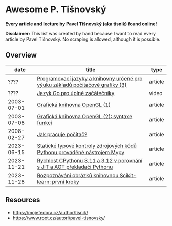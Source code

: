# Awesome P. Tišnovský

**Every article and lecture by Pavel Tišnovský (aka tisnik) found online!**

**Disclaimer:** This list was created by hand because I want to read every article by Pavel Tišnovský. No scraping is allowed, although it is possible.

## Overview
| date       | title                                                                                                                                                                                 | type    |
|------------|---------------------------------------------------------------------------------------------------------------------------------------------------------------------------------------|---------|
| ????       | [Programovací jazyky a knihovny určené pro výuku základů počítačové grafiky (3)](https://mojefedora.cz/programovaci-jazyky-a-knihovny-urcene-pro-vyuku-zakladu-pocitacove-grafiky-3/) | article |
| ????       | [Jazyk Go pro úplné začátečníky](https://www.youtube.com/watch?v=sca3Twh2tE0&ab_channel=InstallFest)                                                                                  | video   |
| 2003-07-01 | [Grafická knihovna OpenGL (1)](https://www.root.cz/clanky/graficka-knihovna-opengl-1/)                                                                                                | article |
| 2003-07-08 | [Grafická knihovna OpenGL (2): syntaxe funkcí](https://www.root.cz/clanky/opengl-2-syntaxe-funkci/)                                                                                   | article |
| 2008-02-27 | [Jak pracuje počítač?](https://www.root.cz/clanky/jak-pracuje-pocitac/)                                                                                                               | article |
| 2023-06-15 | [Statické typové kontroly zdrojových kódů Pythonu prováděné nástrojem Mypy](https://www.root.cz/clanky/staticke-typove-kontroly-zdrojovych-kodu-pythonu-provadene-nastrojem-mypy/)    | article |
| 2023-11-21 | [Rychlost CPythonu 3.11 a 3.12 v porovnání s JIT a AOT překladači Pythonu](https://www.root.cz/clanky/rychlost-cpythonu-3-11-a-3-12-v-porovnani-s-jit-a-aot-prekladaci-pythonu/)      | article |
| 2023-11-28 | [Rozpoznávání obrázků knihovnou Scikit-learn: první kroky](https://www.root.cz/clanky/rozpoznavani-obrazku-knihovnou-scikit-learn-prvni-kroky/)                                       | article |

## Resources

- <https://mojefedora.cz/author/tisnik/>
- <https://www.root.cz/autori/pavel-tisnovsky/>
